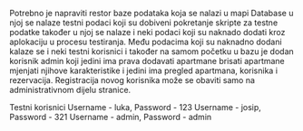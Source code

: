 Potrebno je napraviti restor baze podataka koja se nalazi u mapi Database u njoj se nalaze testni podaci koji su dobiveni pokretanje skripte za testne podatke također u njoj se nalaze i neki podaci koji su naknado dodati kroz aplokaciju u procesu testiranja. Među podacima koji su naknadno dodani kalaze se i neki testni korisnici i također na samom početku u bazu je dodan korisnik admin koji jedini ima prava dodavati apartmane brisati apartmane mjenjati njihove karakteristike i jedini ima pregled apartmana, korisnika i rezervacija. Registracija novog korisnika može se obaviti samo na administrativnom dijelu stranice.

Testni korisnici Username - luka, Password - 123 Username - josip, Password - 321 Username - admin, Password - admin
